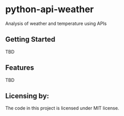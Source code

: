 # python-api-weather
Analysis of weather and temperature using APIs

## Getting Started

TBD

## Features

TBD

## Licensing by:

The code in this project is licensed under MIT license.
